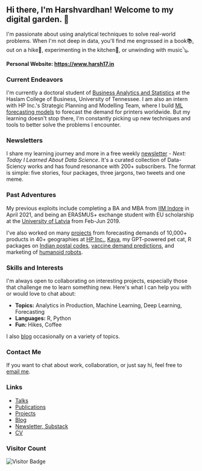 ## Hi there, I'm Harshvardhan! Welcome to my digital garden. 👋

I'm passionate about using analytical techniques to solve real-world problems. When I'm not deep in data, you'll find me engrossed in a book📚, out on a hike🥾, experimenting in the kitchen🥘, or unwinding with music🪕. 

**Personal Website: https://www.harsh17.in**

### Current Endeavors
I'm currently a doctoral student of [Business Analytics and Statistics](https://haslam.utk.edu/business-analytics-statistics) at the Haslam College of Business, University of Tennessee. I am also an intern with HP Inc.'s Strategic Planning and Modelling Team, where I build [ML forecasting models](https://www.harsh17.in/hp22/) to forecast the demand for printers worldwide. But my learning doesn't stop there, I'm constantly picking up new techniques and tools to better solve the problems I encounter.

### Newsletters
I share my learning journey and more in a free weekly [newsletter](https://harsh17.in/next) - _Next: Today I Learned About Data Science_. It's a curated collection of Data-Sciency works and has found resonance with 200+ subscribers. The format is simple: five stories, four packages, three jargons, two tweets and one meme.

### Past Adventures
My previous exploits include completing a BA and MBA from [IIM Indore](https://iimidr.ac.in) in April 2021, and being an ERASMUS+ exchange student with EU scholarship at the [University of Latvia](https://www.lu.lv/en/) from Feb-Jun 2019. 

I've also worked on many [projects](https://www.harsh17.in/project/) from forecasting demands of 10,000+ products in 40+ geographies at [HP Inc.](https://www.harsh17.in/hp22/), [Kaya](https://huggingface.co/spaces/harsh17/shiny-cat), my GPT-powered pet cat, R packages on [Indian postal codes](https://www.harsh17.in/indiapin/), [vaccine demand predictions](https://www.harsh17.in/malaria-vaccine-coverage/), and marketing of [humanoid robots](https://www.harsh17.in/invento-robotics/).

### Skills and Interests
I'm always open to collaborating on interesting projects, especially those that challenge me to learn something new. Here's what I can help you with or would love to chat about:

- **Topics:** Analytics in Production, Machine Learning, Deep Learning, Forecasting
- **Languages:** R, Python
- **Fun:** Hikes, Coffee

I also [blog](https://www.harsh17.in/blog/) occasionally on a variety of topics.

### Contact Me
If you want to chat about work, collaboration, or just say hi, feel free to [email me](mailto:hello@harsh17.in).

### Links

- [Talks](https://www.harsh17.in/talk/)
- [Publications](https://www.harsh17.in/publications/)
- [Projects](https://www.harsh17.in/project/)
- [Blog](https://www.harsh17.in/blog/)
- [Newsletter, Substack](https://hvsc1708.substack.com/)
- [CV](https://www.harsh17.in/docs/cv.pdf)

### Visitor Count
![Visitor Badge](https://visitor-badge.laobi.icu/badge?page_id=harshvardhaniimi)
